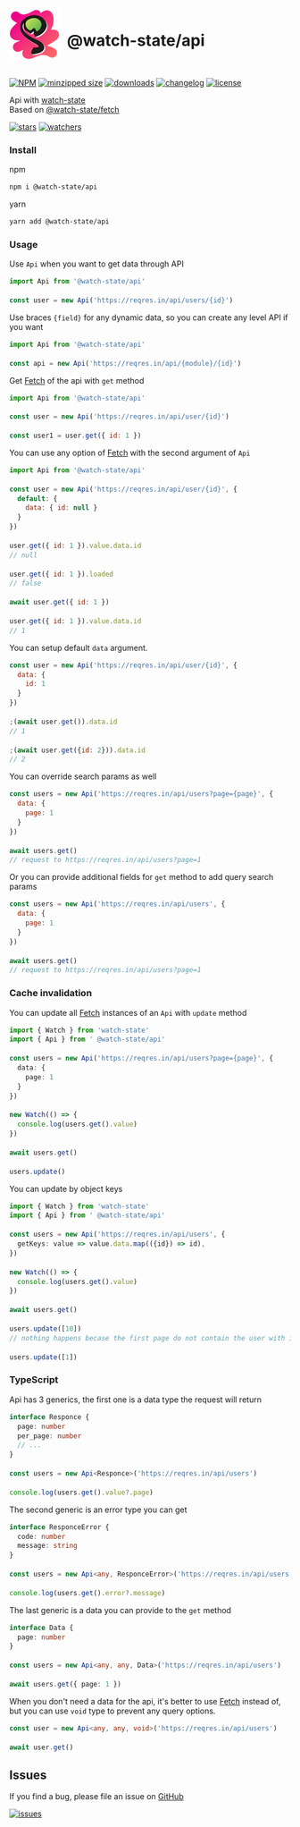 
<a href="https://www.npmjs.com/package/watch-state">
  <img src="https://raw.githubusercontent.com/d8corp/watch-state/v3.3.3/img/logo.svg" align="left" width="90" height="90" alt="Watch-State logo by Mikhail Lysikov">
</a>

# &nbsp; @watch-state/api

&nbsp;

[![NPM](https://img.shields.io/npm/v/@watch-state/api.svg)](https://www.npmjs.com/package/@watch-state/api)
[![minzipped size](https://img.shields.io/bundlephobia/minzip/@watch-state/api)](https://bundlephobia.com/result?p=@watch-state/api)
[![downloads](https://img.shields.io/npm/dm/@watch-state/api.svg)](https://www.npmtrends.com/@watch-state/api)
[![changelog](https://img.shields.io/badge/changelog-⋮-brightgreen)](https://changelogs.xyz/@watch-state/api)
[![license](https://img.shields.io/npm/l/@watch-state/api)](https://github.com/d8corp/watch-state-api/blob/main/LICENSE)

Api with [watch-state](https://www.npmjs.com/package/watch-state)  
Based on [@watch-state/fetch](https://www.npmjs.com/package/@watch-state/fetch)

[![stars](https://img.shields.io/github/stars/d8corp/watch-state-api?style=social)](https://github.com/d8corp/watch-state-api/stargazers)
[![watchers](https://img.shields.io/github/watchers/d8corp/watch-state-api?style=social)](https://github.com/d8corp/watch-state-api/watchers)

### Install

npm
```bash
npm i @watch-state/api
```

yarn
```bash
yarn add @watch-state/api
```

### Usage

Use `Api` when you want to get data through API
```javascript
import Api from '@watch-state/api'

const user = new Api('https://reqres.in/api/users/{id}')
```

Use braces `{field}` for any dynamic data, so you can create any level API if you want
```javascript
import Api from '@watch-state/api'

const api = new Api('https://reqres.in/api/{module}/{id}')
```

Get [Fetch](https://www.npmjs.com/package/@watch-state/fetch) of the api with `get` method
```javascript
import Api from '@watch-state/api'

const user = new Api('https://reqres.in/api/user/{id}')

const user1 = user.get({ id: 1 })
```

You can use any option of [Fetch](https://www.npmjs.com/package/@watch-state/fetch)
with the second argument of `Api`

```javascript
import Api from '@watch-state/api'

const user = new Api('https://reqres.in/api/user/{id}', {
  default: {
    data: { id: null }
  }
})

user.get({ id: 1 }).value.data.id
// null

user.get({ id: 1 }).loaded
// false

await user.get({ id: 1 })

user.get({ id: 1 }).value.data.id
// 1
```

You can setup default `data` argument.

```javascript
const user = new Api('https://reqres.in/api/user/{id}', {
  data: {
    id: 1
  }
})

;(await user.get()).data.id
// 1

;(await user.get({id: 2})).data.id
// 2
```

You can override search params as well

```javascript
const users = new Api('https://reqres.in/api/users?page={page}', {
  data: {
    page: 1
  }
})

await users.get()
// request to https://reqres.in/api/users?page=1
```

Or you can provide additional fields for `get` method to add query search params

```javascript
const users = new Api('https://reqres.in/api/users', {
  data: {
    page: 1
  }
})

await users.get()
// request to https://reqres.in/api/users?page=1
```

### Cache invalidation

You can update all [Fetch](https://www.npmjs.com/package/@watch-state/fetch) instances of an `Api` with `update` method

```typescript jsx
import { Watch } from 'watch-state'
import { Api } from ' @watch-state/api'

const users = new Api('https://reqres.in/api/users?page={page}', {
  data: {
    page: 1
  }
})

new Watch(() => {
  console.log(users.get().value)
})

await users.get()

users.update()
```

You can update by object keys

```typescript jsx
import { Watch } from 'watch-state'
import { Api } from ' @watch-state/api'

const users = new Api('https://reqres.in/api/users', {
  getKeys: value => value.data.map(({id}) => id),
})

new Watch(() => {
  console.log(users.get().value)
})

await users.get()

users.update([10])
// nothing happens becase the first page do not contain the user with id equas 10

users.update([1])
```

### TypeScript

Api has 3 generics, the first one is a data type the request will return
```typescript
interface Responce {
  page: number
  per_page: number
  // ...
}

const users = new Api<Responce>('https://reqres.in/api/users')

console.log(users.get().value?.page)
```

The second generic is an error type you can get
```typescript
interface ResponceError {
  code: number
  message: string
}

const users = new Api<any, ResponceError>('https://reqres.in/api/users')

console.log(users.get().error?.message)
```

The last generic is a data you can provide to the `get` method

```typescript
interface Data {
  page: number
}

const users = new Api<any, any, Data>('https://reqres.in/api/users')

await users.get({ page: 1 })
```

When you don't need a data for the api, it's better to use [Fetch](https://www.npmjs.com/package/@watch-state/fetch)
instead of, but you can use `void` type to prevent any query options.

```typescript
const user = new Api<any, any, void>('https://reqres.in/api/users')

await user.get()
```

## Issues

If you find a bug, please file an issue on [GitHub](https://github.com/d8corp/watch-state-ajax/issues)  

[![issues](https://img.shields.io/github/issues-raw/d8corp/watch-state-ajax)](https://github.com/d8corp/watch-state-ajax/issues)
